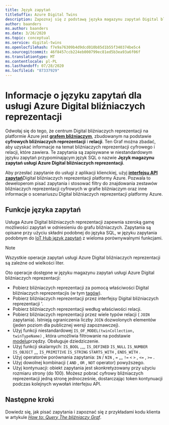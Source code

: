 ```yaml
---
title: Język zapytań
titleSuffix: Azure Digital Twins
description: Zapoznaj się z podstawą języka magazynu zapytań Digital bliźniaczych reprezentacji.
author: baanders
ms.author: baanders
ms.date: 3/26/2020
ms.topic: conceptual
ms.service: digital-twins
ms.openlocfilehash: f7e9a76309b4d9dcd010b85d1b55f340374be5c4
ms.sourcegitcommit: 46f8457ccb224eb000799ec81ed5b3ea93a6f06f
ms.translationtype: MT
ms.contentlocale: pl-PL
ms.lasthandoff: 07/28/2020
ms.locfileid: "87337929"
---
```

# <a name="about-the-query-language-for-azure-digital-twins"></a>Informacje o języku zapytań dla usługi Azure Digital bliźniaczych reprezentacji

Odwołaj się do tego, że centrum Digital bliźniaczych reprezentacji na platformie Azure jest [**grafem bliźniaczym**](concepts-twins-graph.md), zbudowanym na podstawie **cyfrowych bliźniaczych reprezentacji** i **relacji**. Ten Graf można zbadać, aby uzyskać informacje na temat bliźniaczych reprezentacji cyfrowego i relacji, które zawiera. Te zapytania są zapisywane w niestandardowym języku zapytań przypominającym język SQL o nazwie **Język magazynu zapytań usługi Azure Digital bliźniaczych reprezentacji**.

Aby przesłać zapytanie do usługi z aplikacji klienckiej, użyj [**interfejsu API zapytań**](https://docs.microsoft.com/dotnet/api/azure.digitaltwins.core.digitaltwinsclient.query?view=azure-dotnet-preview)Digital bliźniaczych reprezentacji platformy Azure. Pozwala to deweloperom pisać zapytania i stosować filtry do znajdowania zestawów bliźniaczych reprezentacji cyfrowych w grafie bliźniaczym oraz inne informacje o scenariuszu Digital bliźniaczych reprezentacji platformy Azure.

## <a name="query-language-features"></a>Funkcje języka zapytań

Usługa Azure Digital bliźniaczych reprezentacji zapewnia szeroką gamę możliwości zapytań w odniesieniu do grafu bliźniaczych. Zapytania są opisane przy użyciu składni podobnej do języka SQL, w języku zapytania podobnym do [IoT Hub język zapytań](../iot-hub/iot-hub-devguide-query-language.md) z wieloma porównywalnymi funkcjami.

> [!NOTE]
> Wszystkie operacje zapytań usługi Azure Digital bliźniaczych reprezentacji są zależne od wielkości liter.

Oto operacje dostępne w języku magazynu zapytań usługi Azure Digital bliźniaczych reprezentacji:
* Pobierz bliźniaczych reprezentacji za pomocą właściwości Digital bliźniaczych reprezentacjis (w tym [tagów](how-to-use-tags.md)).
* Pobierz bliźniaczych reprezentacji przez interfejsy Digital bliźniaczych reprezentacji '.
* Pobierz bliźniaczych reprezentacji według właściwości relacji.
* Pobierz bliźniaczych reprezentacji przez wiele typów relacji ( `JOIN` zapytania). Istnieją ograniczenia liczby `JOIN` dozwolonych elementów (jeden poziom dla publicznej wersji zapoznawczej).
* Użyj funkcji niestandardowej `IS_OF_MODEL(twinCollection, twinTypeName)` , która umożliwia filtrowanie na podstawie [modelu](concepts-models.md)przędzy. Obsługuje dziedziczenie.
* Użyj funkcji skalarnych: `IS_BOOL` ,,,, `IS_DEFINED` `IS_NULL` `IS_NUMBER` `IS_OBJECT` ,,, `IS_PRIMITIVE` `IS_STRING` `STARTS_WITH` , `ENDS_WITH` .
* Użyj operatorów porównania zapytania: `IN` / `NIN` , `=` ,,, `!=` `<` `>` , `<=` , `>=` .
* Użyj dowolnej kombinacji ( `AND` , `OR` , `NOT` operator) powyższego.
* Użyj kontynuacji: obiekt zapytania jest skonkretyzowany przy użyciu rozmiaru strony (do 100). Możesz pobrać cyfrowy bliźniaczych reprezentacji jedną stronę jednocześnie, dostarczając token kontynuacji podczas kolejnych wywołań interfejsu API.

## <a name="next-steps"></a>Następne kroki

Dowiedz się, jak pisać zapytania i zapoznać się z przykładami kodu klienta w artykule [*How to: Query The bliźniaczy Graf*](how-to-query-graph.md).
